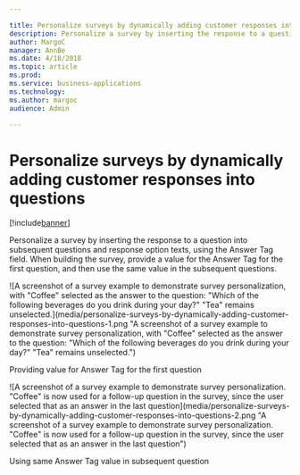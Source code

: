 ```yaml
---

title: Personalize surveys by dynamically adding customer responses into questions
description: Personalize a survey by inserting the response to a question into subsequent questions and response option texts, using the Answer Tag field.
author: MargoC
manager: AnnBe
ms.date: 4/18/2018
ms.topic: article
ms.prod: 
ms.service: business-applications
ms.technology: 
ms.author: margoc
audience: Admin

---
```

#  Personalize surveys by dynamically adding customer responses into questions 




[!include[banner](../../../includes/banner.md)]

Personalize a survey by inserting the response to a question into subsequent
questions and response option texts, using the Answer Tag field. When building
the survey, provide a value for the Answer Tag for the first question, and then
use the same value in the subsequent questions.

![A screenshot of a survey example to demonstrate survey personalization, with "Coffee" selected as the answer to the question: "Which of the following beverages do you drink during your day?" "Tea" remains unselected.](media/personalize-surveys-by-dynamically-adding-customer-responses-into-questions-1.png "A screenshot of a survey example to demonstrate survey personalization, with "Coffee" selected as the answer to the question: "Which of the following beverages do you drink during your day?" "Tea" remains unselected.")
<!-- Service_Personalize surveys by adding customer responses into questions_N.png -->


Providing value for Answer Tag for the first question

![A screenshot of a survey example to demonstrate survey personalization. "Coffee" is now used for a follow-up question in the survey, since the user selected that as an answer in the last question](media/personalize-surveys-by-dynamically-adding-customer-responses-into-questions-2.png "A screenshot of a survey example to demonstrate survey personalization. "Coffee" is now used for a follow-up question in the survey, since the user selected that as an answer in the last question")
<!-- Service_Personalize surveys by adding customer responses into questions_O.png -->


Using same Answer Tag value in subsequent question
